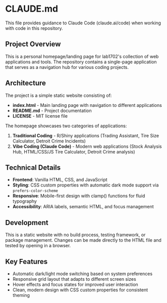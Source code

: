 # CLAUDE.md

This file provides guidance to Claude Code (claude.ai/code) when working with code in this repository.

## Project Overview

This is a personal homepage/landing page for lab1702's collection of web applications and tools. The repository contains a single-page application that serves as a navigation hub for various coding projects.

## Architecture

The project is a simple static website consisting of:
- **index.html** - Main landing page with navigation to different applications
- **README.md** - Project documentation
- **LICENSE** - MIT license file

The homepage showcases two categories of applications:
1. **Traditional Coding** - R/Shiny applications (Trading Assistant, Tire Size Calculator, Detroit Crime Incidents)
2. **Vibe Coding (Claude Code)** - Modern web applications (Stock Analysis Hub, HTML/CSS/JS Tire Calculator, Detroit Crime analysis)

## Technical Details

- **Frontend**: Vanilla HTML, CSS, and JavaScript
- **Styling**: CSS custom properties with automatic dark mode support via `prefers-color-scheme`
- **Responsive**: Mobile-first design with clamp() functions for fluid typography
- **Accessibility**: ARIA labels, semantic HTML, and focus management

## Development

This is a static website with no build process, testing framework, or package management. Changes can be made directly to the HTML file and tested by opening in a browser.

## Key Features

- Automatic dark/light mode switching based on system preferences
- Responsive grid layout that adapts to different screen sizes
- Hover effects and focus states for improved user interaction
- Clean, modern design with CSS custom properties for consistent theming
